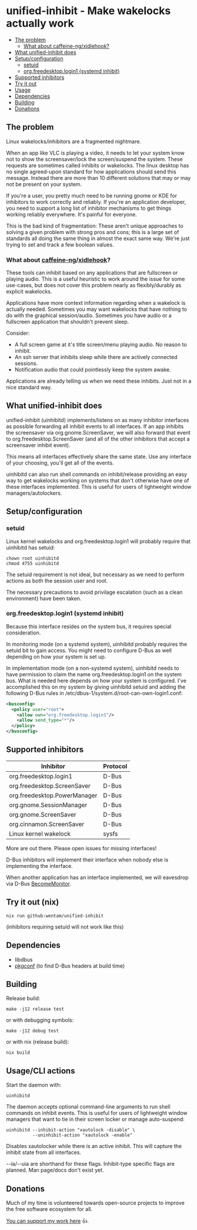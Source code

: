 # unified-inhibit - Make wakelocks actually work

* [The problem](#the-problem)
  * [What about caffeine-ng/xidlehook?](#what-about-caffeine-ngxidlehook)
* [What unified-inhibit does](#what-unified-inhibit-does)
* [Setup/configuration](#setupconfiguration)
  * [setuid](#setuid)
  * [org.freedesktop.login1 (systemd inhibit)](#orgfreedesktoplogin1-systemd-inhibit)
* [Supported inhibitors](#supported-inhibitors)
* [Try it out](#try-it-out-nix)
* [Usage](#usagecli-actions)
* [Dependencies](#dependencies)
* [Building](#building)
* [Donations](#donations)

## The problem

Linux wakelocks/inhibitors are a fragmented nightmare.

When an app like VLC is playing a video, it needs to let your system know not to show the screensaver/lock the screen/suspend the system.
These requests are sometimes called inhibits or wakelocks. The linux desktop has no single agreed-upon standard for how
applications should send this message. Instead there are more than 10 different solutions that may or may not
be present on your system.

If you're a user, you pretty much need to be running gnome or KDE for inhibitors to work correctly and reliably.
If you're an application developer, you need to support a long list of inhibitor mechanisms to get
things working reliably everywhere. It's painful for everyone.

This is the bad kind of fragmentation: These aren't unique approaches to solving a given problem
with strong pros and cons; this is a large set of standards all doing the same thing in almost the
exact same way. We're just trying to set and track a few boolean values.

### What about [caffeine-ng](https://codeberg.org/WhyNotHugo/caffeine-ng)/[xidlehook](https://github.com/jD91mZM2/xidlehook)?

These tools can inhibit based on any applications that are fullscreen or playing audio. This is a useful heuristic to
work around the issue for some use-cases, but does not cover this problem nearly as flexibly/durably as explicit wakelocks.

Applications have more context information regarding when a wakelock is actually needed.
Sometimes you may want wakelocks that have nothing to do with the graphical session/audio. Sometimes you have audio or a fullscreen
application that shouldn't prevent sleep.

Consider:
* A full screen game at it's title screen/menu playing audio. No reason to inhibit.
* An ssh server that inhibits sleep while there are actively connected sessions.
* Notification audio that could pointlessly keep the system awake.

Applications are already telling us when we need these inhibits. Just not in a nice standard way.

## What unified-inhibit does

unified-inhibit (uinhibitd) implements/listens on as many inhibitor interfaces as possible
forwarding all inhibit events to all interfaces. If an app inhibits the screensaver via
org.gnome.ScreenSaver, we will also forward that event to org.freedesktop.ScreenSaver (and all of
the other inhibitors that accept a screensaver inhibit event).

This means all interfaces effectively share the same state. Use any interface of your choosing,
you'll get all of the events.

uinhibitd can also run shell commands on inhibit/release providing an easy way to get wakelocks working on systems that don't otherwise have one of these interfaces implemented. This is useful for users of lightweight window managers/autolockers.

## Setup/configuration

### setuid

Linux kernel wakelocks and org.freedesktop.login1 will probably require that uinhibitd has setuid:

```
chown root uinhibitd
chmod 4755 uinhibitd
```

The setuid requirement is not ideal, but necessary as we need to perform actions as both the session
user and root.

The necessary precautions to avoid privilage escalation (such as a clean environment) have been
taken.

### org.freedesktop.login1 (systemd inhibit)

Because this interface resides on the system bus, it requires special consideration.

In monitoring mode (on a systemd system), uinhibitd probably requires the setuid bit to gain access.
You might need to configure D-Bus as well depending on how your system is set up.

In implementation mode (on a non-systemd system), uinhibitd needs to have permission to claim the
name org.freedesktop.login1 on the system bus. What is needed here depends on how your system is
configured. I've accomplished this on my system by giving uinhibitd setuid and adding the
following D-Bus rules in /etc/dbus-1/system.d/root-can-own-login1.conf:

```xml
<busconfig>
  <policy user="root">
    <allow own="org.freedesktop.login1"/>
    <allow send_type="*"/>
  </policy>
</busconfig>
```

## Supported inhibitors
Inhibitor | Protocol
---|---
org.freedesktop.login1 | D-Bus
org.freedesktop.ScreenSaver | D-Bus
org.freedesktop.PowerManager | D-Bus
org.gnome.SessionManager | D-Bus
org.gnome.ScreenSaver | D-Bus
org.cinnamon.ScreenSaver | D-Bus
Linux kernel wakelock | sysfs

More are out there. Please open issues for missing interfaces!

D-Bus inhibitors will implement their interface when nobody else is implementing the interface.

When another application has an interface implemented, we will eavesdrop via D-Bus
[BecomeMonitor](https://dbus.freedesktop.org/doc/dbus-specification.html#bus-messages-become-monitor).

## Try it out (nix)

```
nix run github:wentam/unified-inhibit
```
(inhibitors requiring setuid will not work like this)

## Dependencies

* libdbus
* [pkgconf](https://github.com/pkgconf/pkgconf) (to find D-Bus headers at build time)

## Building

Release build:
```
make -j12 release test
```
or with debugging symbols:
```
make -j12 debug test
```
or with nix (release build):
```
nix build
```

## Usage/CLI actions

Start the daemon with:
```
uinhibitd
```

The daemon accepts optional command-line arguments to run shell commands on inhibit events. This is
useful for users of lightweight window managers that want to tie in their screen locker or manage
auto-suspend:

```
uinhibitd --inhibit-action "xautolock -disable" \
          --uninhibit-action "xautolock -enable"
```

Disables xautolocker while there is an active inhibit. This will capture the inhibit state from all
interfaces.

--ia/--uia are shorthand for these flags. Inhibit-type specific flags are planned. Man page/docs
don't exist yet.

## Donations
Much of my time is volunteered towards open-source projects to improve the free software ecosystem
for all.

[You can support my work here](https://liberapay.com/wentam) :+1:.

